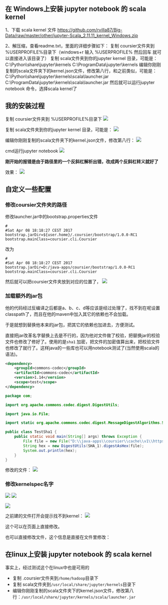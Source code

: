## 在 Windows上安装 jupyter notebook 的 scala kernel
1、下载 scala kernel 文件
https://github.com/rvilla87/Big-Data/raw/master/other/jupyter-Scala_2.11.11_kernel_Windows.zip

2、解压缩，查看readme.txt，里面的详细步骤如下： 
复制 coursier文件夹到 %USERPROFILE%目录下（windows+r 输入 %USERPROFILE% 然后回车 就可以直接进入该目录了）
复制 scala文件夹到你的jupyter kernel 目录，可能是： 
C:\Python\share\jupyter\kernels
C:\ProgramData\jupyter\kernels
编辑你刚刚复制的scala文件夹下的kernel.json文件，修改第八行，和之前类似，可能是： 
C:\Python\share\jupyter\kernels\scala\launcher.jar
C:\ProgramData\jupyter\kernels\scala\launcher.jar
然后就可以运行jupyter notebook 命令，选择scala kernel了

## 我的安装过程
复制 coursier文件夹到 %USERPROFILE%目录下
![](assets/markdown-img-paste-20190514202614581.png)

复制 scala文件夹到你的jupyter kernel 目录，可能是： 
![](assets/markdown-img-paste-20190514202652627.png)

编辑你刚刚复制的scala文件夹下的kernel.json文件，修改第八行：
![](assets/markdown-img-paste-2019051420273929.png)

cmd运行jupyter notebook
![](assets/markdown-img-paste-20190514202831150.png)

**刚开始的报错是由于路径里的一个反斜杠解析出错，改成两个反斜杠转义就好了**

效果：
![](assets/markdown-img-paste-20190514203534142.png)


## 自定义一些配置
### 修改coursier文件夹的路径
修改launcher.jar中的bootstrap.properties文件
```
#
#Sat Apr 08 18:18:27 CEST 2017
bootstrap.jarDir=${user.home}/.coursier/bootstrap/1.0.0-RC1
bootstrap.mainClass=coursier.cli.Coursier
```
改为
```
#
#Sat Apr 08 18:18:27 CEST 2017
bootstrap.jarDir=D:/java-apps/coursier/bootstrap/1.0.0-RC1
bootstrap.mainClass=coursier.cli.Coursier

```
然后就可以把coursier文件夹放到对应的位置了，
![](assets/markdown-img-paste-20200627164237610.png)

### 加载额外的jar包
他的代码经过反编译之后都是a、b、c、d等应该是经过处理了，找不到在呢设置classpath了，而且在他的maven中加入其它的依赖也不会加载。

于是就想到替换他本来的jar包，把其它的依赖也加进去，方便测试。

直接把jar改革名字替换上去是不行的，因为他对文件做了校验，把替换jar的校验文件也修改了修好了。使用的是`sha1` 加密，把文件的加密值算出来，把校验文件也修改了就行了。这样java的一些库也可以用notebook测试了(当然使用scala的语法)。

```xml
<dependency>
    <groupId>commons-codec</groupId>
    <artifactId>commons-codec</artifactId>
    <version>1.14</version>
    <scope>test</scope>
</dependency>
```

```java
package com;

import org.apache.commons.codec.digest.DigestUtils;

import java.io.File;

import static org.apache.commons.codec.digest.MessageDigestAlgorithms.SHA_1;

public class TestSha1 {
    public static void main(String[] args) throws Exception {
        File file = new File("D:\\java-apps\\coursier\\cache\\v1\\https\\repo1.maven.org\\maven2\\org\\jsoup\\jsoup\\1.10.2\\jsoup-1.10.2.jar");
        String hex = new DigestUtils(SHA_1).digestAsHex(file);
        System.out.println(hex);
    }
}
```

修改的文件：
![](assets/markdown-img-paste-20200627181556852.png)

### 修改kernelspec名字
![](assets/markdown-img-paste-20200808102748654.png)
![](assets/markdown-img-paste-20200808102827932.png)

![](assets/markdown-img-paste-20200808103157167.png)

之前建的文件打开会提示找不到kernel：
![](assets/markdown-img-paste-20200808102943776.png)

这个可以在页面上直接修改。

也可以直接修改文件，这个信息是直接在文件里修改：


## 在linux上安装 jupyter notebook 的 scala kernel
事实上，经过测试这个在linux中也是可用的  
* 复制 .coursier文件夹到`/home/hadoop`目录下  
* 复制 scala文件夹到`/usr/local/share/jupyter/kernels`目录下  
* 编辑你刚刚复制的scala文件夹下的kernel.json文件，修改第八行：`/usr/local/share/jupyter/kernels/scala/launcher.jar`




